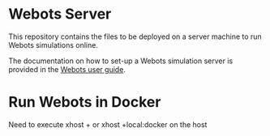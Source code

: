 # Webots Server

This repository contains the files to be deployed on a server machine to run Webots simulations online.

The documentation on how to set-up a Webots simulation server is provided in the [Webots user guide](https://cyberbotics.com/doc/guide/web-server).

# Run Webots in Docker

Need to execute 
xhost +
or 
xhost +local:docker
on the host 